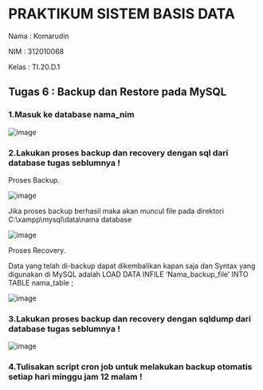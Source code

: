 # PRAKTIKUM SISTEM BASIS DATA
Nama  : Komarudin <p>
NIM   : 312010068 <p>
Kelas : TI.20.D.1 <p>
## Tugas 6 : Backup dan Restore pada MySQL <p>
### 1.Masuk ke database nama_nim<p>
![image](https://user-images.githubusercontent.com/101499377/171459185-3f7790c3-c0de-49d8-a2fd-6d326d4a9e30.png)<p>
### 2.Lakukan proses backup dan recovery dengan sql dari database tugas seblumnya !<p>
Proses Backup.<p>
  ![image](https://user-images.githubusercontent.com/101499377/171459762-0882265b-bd86-4692-b1e4-b3ef04a0e283.png)<p>
Jika proses backup berhasil maka akan muncul file pada direktori C:\xampp\mysql\data\nama database<p>
![image](https://user-images.githubusercontent.com/101499377/171460273-e3cf8e31-e303-458f-9e2a-2bb4f6c6d196.png)<p>
Proses Recovery.<p>
Data yang telah di-backup dapat dikembalikan kapan saja dan Syntax yang digunakan di MySQL adalah LOAD DATA INFILE ‘Nama_backup_file’ INTO TABLE nama_table ;<p>
![image](https://user-images.githubusercontent.com/101499377/171464127-6d68175e-d9c4-4f88-a5a2-2b640ef026d0.png)<p>
### 3.Lakukan proses backup dan recovery dengan sqldump dari database tugas seblumnya !<p>
![image](https://user-images.githubusercontent.com/101499377/171465056-0bb35dc0-9591-4736-8043-97a2454a4e1f.png)<p>
### 4.Tulisakan script cron job untuk melakukan backup otomatis setiap hari minggu jam 12 malam !<p>
